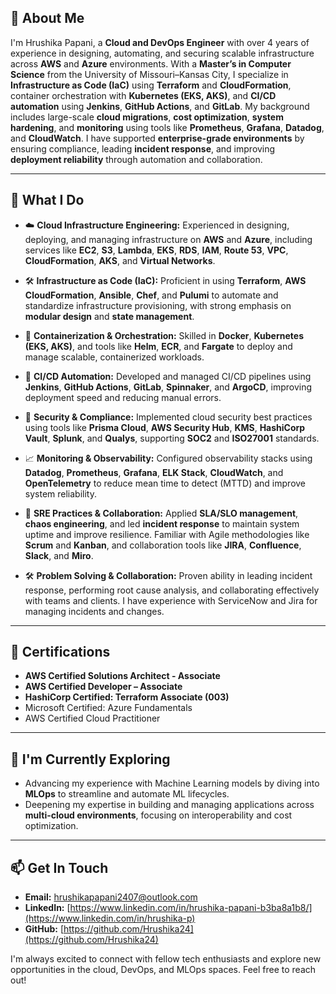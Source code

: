 ## 👋 About Me

I'm Hrushika Papani, a **Cloud and DevOps Engineer** with over 4 years of experience in designing, automating, and securing scalable infrastructure across **AWS** and **Azure** environments. With a **Master’s in Computer Science** from the University of Missouri–Kansas City, I specialize in **Infrastructure as Code (IaC)** using **Terraform** and **CloudFormation**, container orchestration with **Kubernetes (EKS, AKS)**, and **CI/CD automation** using **Jenkins**, **GitHub Actions**, and **GitLab**. My background includes large-scale **cloud migrations**, **cost optimization**, **system hardening**, and **monitoring** using tools like **Prometheus**, **Grafana**, **Datadog**, and **CloudWatch**. I have supported **enterprise-grade environments** by ensuring compliance, leading **incident response**, and improving **deployment reliability** through automation and collaboration.


---

## 🚀 What I Do

* ☁️ **Cloud Infrastructure Engineering:** Experienced in designing, deploying, and managing infrastructure on **AWS** and **Azure**, including services like **EC2**, **S3**, **Lambda**, **EKS**, **RDS**, **IAM**, **Route 53**, **VPC**, **CloudFormation**, **AKS**, and **Virtual Networks**.

* 🛠️ **Infrastructure as Code (IaC):** Proficient in using **Terraform**, **AWS CloudFormation**, **Ansible**, **Chef**, and **Pulumi** to automate and standardize infrastructure provisioning, with strong emphasis on **modular design** and **state management**.

* 🐳 **Containerization & Orchestration:** Skilled in **Docker**, **Kubernetes (EKS, AKS)**, and tools like **Helm**, **ECR**, and **Fargate** to deploy and manage scalable, containerized workloads.

* 🔄 **CI/CD Automation:** Developed and managed CI/CD pipelines using **Jenkins**, **GitHub Actions**, **GitLab**, **Spinnaker**, and **ArgoCD**, improving deployment speed and reducing manual errors.

* 🔐 **Security & Compliance:** Implemented cloud security best practices using tools like **Prisma Cloud**, **AWS Security Hub**, **KMS**, **HashiCorp Vault**, **Splunk**, and **Qualys**, supporting **SOC2** and **ISO27001** standards.

* 📈 **Monitoring & Observability:** Configured observability stacks using **Datadog**, **Prometheus**, **Grafana**, **ELK Stack**, **CloudWatch**, and **OpenTelemetry** to reduce mean time to detect (MTTD) and improve system reliability.

* 🧪 **SRE Practices & Collaboration:** Applied **SLA/SLO management**, **chaos engineering**, and led **incident response** to maintain system uptime and improve resilience. Familiar with Agile methodologies like **Scrum** and **Kanban**, and collaboration tools like **JIRA**, **Confluence**, **Slack**, and **Miro**.

* 🛠️ **Problem Solving & Collaboration:** Proven ability in leading incident response, performing root cause analysis, and collaborating effectively with teams and clients. I have experience with ServiceNow and Jira for managing incidents and changes.

---

## 📜 Certifications

* **AWS Certified Solutions Architect - Associate**
* **AWS Certified Developer – Associate**
* **HashiCorp Certified: Terraform Associate (003)**
* Microsoft Certified: Azure Fundamentals
* AWS Certified Cloud Practitioner

---

## 🌱 I'm Currently Exploring

* Advancing my experience with Machine Learning models by diving into **MLOps** to streamline and automate ML lifecycles.
* Deepening my expertise in building and managing applications across **multi-cloud environments**, focusing on interoperability and cost optimization.

---

## 📫 Get In Touch

* **Email:** hrushikapapani2407@outlook.com
* **LinkedIn:** [https://www.linkedin.com/in/hrushika-papani-b3ba8a1b8/](https://www.linkedin.com/in/hrushika-p)
* **GitHub:** [https://github.com/Hrushika24](https://github.com/Hrushika24)

I'm always excited to connect with fellow tech enthusiasts and explore new opportunities in the cloud, DevOps, and MLOps spaces. Feel free to reach out!
